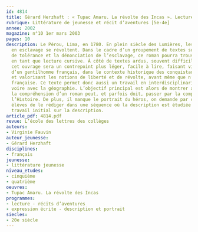 ```yaml
---
id: 4814
title: Gérard Herzhaft : « Tupac Amaru. La révolte des Incas ». Lecture cursive
rubrique: Littérature de jeunesse et récit d’aventures [5e-4e] 
annee: 2002
magazine: n°10 1er mars 2003
pages: 10
description: Le Pérou, Lima, en 1780. En plein siècle des Lumières, les Indiens réduits
  en esclavage se révoltent. Dans le cadre d’un groupement de textes sur les idées
  de tolérance et la dénonciation de l’esclavage, ce roman pourra trouver sa place
  en tant que lecture cursive. À côté de textes ardus, souvent difficiles d’accès,
  cet ouvrage sera un contrepoint plus léger, facile à lire, faisant vivre les aventures
  d’un gentilhomme français, dans le contexte historique des conquistadors du XVIIIe siècle,
  et valorisant les notions de liberté et de révolte, avant même que n’éclate la Révolution
  française. Ce texte permet donc aussi un travail en interdisciplinarité avec l’histoire,
  voire avec la géographie. L’objectif principal est alors de montrer aux élèves que
  la compréhension d’un roman peut, et parfois doit, passer par la compréhension de
  l’Histoire. De plus, il manque le portrait du héros, on demande par conséquent aux
  élèves de le rédiger dans une séquence où la description est étudiée ou après un
  travail initial sur la description.
article_pdf: 4814.pdf
revue: L’école des lettres des collèges
auteurs:
- Virginie Fauvin
auteur_jeunesse:
- Gérard Herzhaft
disciplines:
- français
jeunesse:
- littérature jeunesse
niveau_etudes:
- cinquième
- quatrième
oeuvres:
- Tupac Amaru. La révolte des Incas
programmes:
- lecture - récits d’aventures
- expression écrite - description et portrait
siecles:
- 20e siècle
---
```

